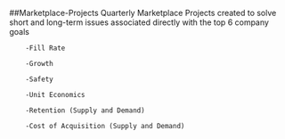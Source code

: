 ##Marketplace-Projects
  Quarterly Marketplace Projects created to solve short and long-term issues associated directly with the top 6 company goals
    
		-Fill Rate
    
		-Growth
    
		-Safety
    
		-Unit Economics
		
		-Retention (Supply and Demand)
		
		-Cost of Acquisition (Supply and Demand)
    
